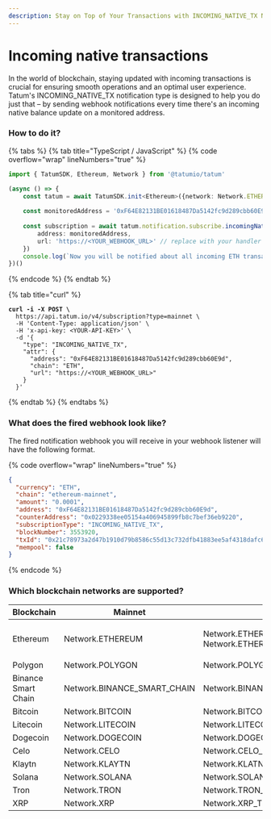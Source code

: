 ```yaml
---
description: Stay on Top of Your Transactions with INCOMING_NATIVE_TX Notifications
---
```


# Incoming native transactions

In the world of blockchain, staying updated with incoming transactions is crucial for ensuring smooth operations and an optimal user experience. Tatum's INCOMING\_NATIVE\_TX notification type is designed to help you do just that – by sending webhook notifications every time there's an incoming native balance update on a monitored address.

### How to do it?

{% tabs %}
{% tab title="TypeScript / JavaScript" %}
{% code overflow="wrap" lineNumbers="true" %}
```typescript
import { TatumSDK, Ethereum, Network } from '@tatumio/tatum'

(async () => {
    const tatum = await TatumSDK.init<Ethereum>({network: Network.ETHEREUM})
    
    const monitoredAddress = '0xF64E82131BE01618487Da5142fc9d289cbb60E9d'
    
    const subscription = await tatum.notification.subscribe.incomingNativeTx({
        address: monitoredAddress,
        url: 'https://<YOUR_WEBHOOK_URL>' // replace with your handler URL
    })
    console.log(`Now you will be notified about all incoming ETH transactions on ${monitoredAddress}`)
})()
```
{% endcode %}
{% endtab %}

{% tab title="curl" %}
<pre class="language-bash" data-overflow="wrap" data-line-numbers><code class="lang-bash"><strong>curl -i -X POST \
</strong>  https://api.tatum.io/v4/subscription?type=mainnet \
  -H 'Content-Type: application/json' \
  -H 'x-api-key: &#x3C;YOUR-API-KEY>' \
  -d '{
    "type": "INCOMING_NATIVE_TX",
    "attr": {
      "address": "0xF64E82131BE01618487Da5142fc9d289cbb60E9d",
      "chain": "ETH",
      "url": "https://&#x3C;YOUR_WEBHOOK_URL>"
    }
  }'
</code></pre>
{% endtab %}
{% endtabs %}

### What does the fired webhook look like?

The fired notification webhook you will receive in your webhook listener will have the following format.

{% code overflow="wrap" lineNumbers="true" %}
```json
{
  "currency": "ETH",
  "chain": "ethereum-mainnet",
  "amount": "0.0001",
  "address": "0xF64E82131BE01618487Da5142fc9d289cbb60E9d",
  "counterAddress": "0x0229338ee05154a406945899fb8c7bef36eb9220",
  "subscriptionType": "INCOMING_NATIVE_TX",
  "blockNumber": 3553920,
  "txId": "0x21c78973a2d47b1910d79b8586c55d13c732dfb41883ee5af4318dafc66a0db9",
  "mempool": false
}
```
{% endcode %}

### Which blockchain networks are supported?

| Blockchain          | Mainnet                       | Testnet                                                    |
| ------------------- | ----------------------------- | ---------------------------------------------------------- |
| Ethereum            | Network.ETHEREUM              | <p>Network.ETHEREUM_SEPOLIA<br>Network.ETHEREUM_GOERLI</p> |
| Polygon             | Network.POLYGON               | Network.POLYGON\_MUMBAI                                    |
| Binance Smart Chain | Network.BINANCE\_SMART\_CHAIN | Network.BINANCE\_SMART\_CHAIN\_TESTNET                     |
| Bitcoin             | Network.BITCOIN               | Network.BITCOIN\_TESTNET                                   |
| Litecoin            | Network.LITECOIN              | Network.LITECOIN\_TESTNET                                  |
| Dogecoin            | Network.DOGECOIN              | Network.DOGECOIN\_TESTNET                                  |
| Celo                | Network.CELO                  | Network.CELO\_ALFAJORES                                    |
| Klaytn              | Network.KLAYTN                | Network.KLATN\_BAOBAB                                      |
| Solana              | Network.SOLANA                | Network.SOLANA\_DEVNET                                     |
| Tron                | Network.TRON                  | Network.TRON\_SHASTA                                       |
| XRP                 | Network.XRP                   | Network.XRP\_TESTNET                                       |

